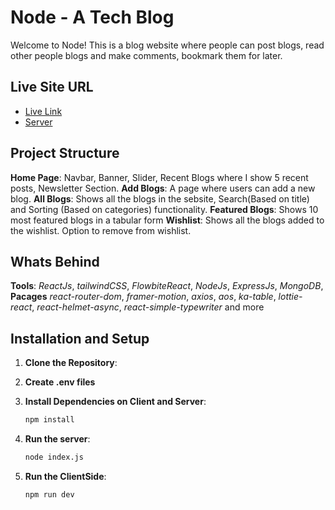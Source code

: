 # Node - A Tech Blog

Welcome to Node! This is a blog website where people can post blogs, read other people blogs and make comments, bookmark them for later. 

## Live Site URL
- [Live Link](https://node-93afa.web.app)
- [Server](https://node-blogs-lyart.vercel.app/)


## Project Structure
**Home Page**: Navbar, Banner, Slider, Recent Blogs where I show 5 recent posts, Newsletter Section.
**Add Blogs**: A page where users can add a new blog.
**All Blogs**: Shows all the blogs in the sebsite, Search(Based on title) and Sorting (Based on categories) functionality.
**Featured Blogs**: Shows 10 most featured blogs in a tabular form
**Wishlist**: Shows all the blogs added to the wishlist. Option to remove from wishlist.

## Whats Behind
**Tools**: *ReactJs*, *tailwindCSS*, *FlowbiteReact*, *NodeJs*, *ExpressJs*, *MongoDB*,  
**Pacages** *react-router-dom*, *framer-motion*, *axios*, *aos*, *ka-table*, *lottie-react*, *react-helmet-async*, *react-simple-typewriter* and more

## Installation and Setup

1. **Clone the Repository**:

2. **Create .env files**


3. **Install Dependencies on Client and Server**:
   ```bash
   npm install

4. **Run the server**:
   ```bash
   node index.js

5. **Run the ClientSide**:
    ```bash
    npm run dev
